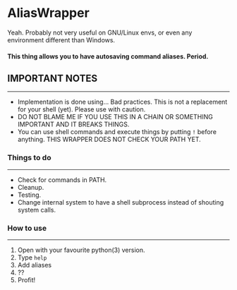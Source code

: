 # AliasWrapper

Yeah.
Probably not very useful on GNU/Linux envs, or even any environment different than Windows.
#### This thing allows you to have autosaving command aliases. Period.


## IMPORTANT NOTES
---
* Implementation is done using... Bad practices. This is not a replacement for your shell (yet). Please use with caution.
* DO NOT BLAME ME IF YOU USE THIS IN A CHAIN OR SOMETHING IMPORTANT AND IT BREAKS THINGS.
* You can use shell commands and execute things by putting `!` before anything. THIS WRAPPER DOES NOT CHECK YOUR PATH YET.


### Things to do
---
* Check for commands in PATH.
* Cleanup.
* Testing.
* Change internal system to have a shell subprocess instead of shouting system calls.


### How to use
---
1. Open with your favourite python(3) version.
2. Type `help`
3. Add aliases
4. ??
5. Profit!
